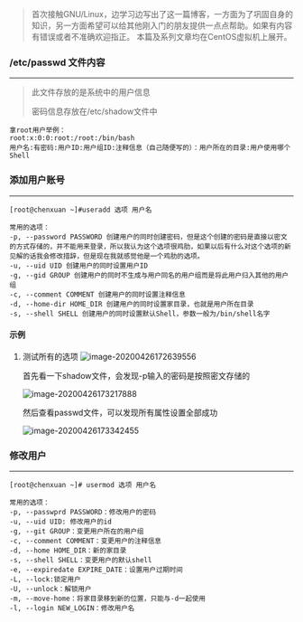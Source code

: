 



> 首次接触GNU/Linux，边学习边写出了这一篇博客，一方面为了巩固自身的知识，另一方面希望可以给其他刚入门的朋友提供一点点帮助。如果有内容有错误或者不准确欢迎指正。
> 本篇及系列文章均在CentOS虚拟机上展开。　

### /etc/passwd 文件内容

***

> 此文件存放的是系统中的用户信息
>
> 密码信息存放在/etc/shadow文件中

```shell
拿root用户举例：
root:x:0:0:root:/root:/bin/bash
用户名:有密码:用户ID:用户组ID:注释信息（自己随便写的）：用户所在的目录:用户使用哪个Shell
```



### 添加用户账号

***

```shell
[root@chenxuan ~]#useradd 选项 用户名

常用的选项：
-p, --password PASSWORD 创建用户的同时创建密码，但是这个创建的密码是直接以密文的方式存储的，并不能用来登录，所以我认为这个选项很鸡肋，如果以后有什么对这个选项的新见解的话我会修改措辞，但是现在我就感觉他是一个鸡肋的选项。
-u, --uid UID 创建用户的同时设置用户ID
-g, --gid GROUP 创建用户的同时不生成与用户同名的用户组而是将此用户归入其他的用户组
-c, --comment COMMENT 创建用户的同时设置注释信息
-d, --home-dir HOME_DIR 创建用户的同时设置家目录，也就是用户所在目录
-s, --shell SHELL 创建用户的同时设置默认Shell，参数一般为/bin/shell名字
```

#### 示例

 1. 测试所有的选项
    ![image-20200426172639556](C:\Users\dell\AppData\Roaming\Typora\typora-user-images\image-20200426172639556.png)
    
    首先看一下shadow文件，会发现-p输入的密码是按照密文存储的
    
    ![image-20200426173217888](C:\Users\dell\AppData\Roaming\Typora\typora-user-images\image-20200426173217888.png)
    
    然后查看passwd文件，可以发现所有属性设置全部成功
    
    ![image-20200426173342455](C:\Users\dell\AppData\Roaming\Typora\typora-user-images\image-20200426173342455.png)



### 修改用户

***

```shell
[root@chenxuan ~]# usermod 选项 用户名

常用的选项：
-p, --passwprd PASSWORD：修改用户的密码
-u, --uid UID: 修改用户的id
-g, --git GROUP：变更用户所在的用户组
-c, --comment COMMENT：变更用户的注释信息
-d, --home HOME_DIR：新的家目录
-s, --shell SHELL：变更用户的默认shell
-e, --expiredate EXPIRE_DATE：设置用户过期时间
-L, --lock:锁定用户
-U, --unlock：解锁用户
-m, --move-home：将家目录移到新的位置，只能与-d一起使用
-l, --login NEW_LOGIN：修改用户名
```



